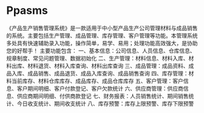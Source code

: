 # Ppasms
 《产品生产销售管理系统》是一款适用于中小型产品生产公司管理材料与成品销售的系统。主要包括生产管理、成品管理、库存管理、客户管理等功能。本管理系统多处具有快速辅助录入功能，操作简单，易学、易用；处理功能高效强大，是协助您的好帮手！ 主要功能包含： 一、基本信息：公司信息、人员信息、仓库信息、规章制度、常见问题管理、数据初始化 二、生产管理：材料信息、材料入库、材料出库、材料退货、材料入库查询、材料出库查询 三、成品管理：成品资料、成品入库、成品销售、成品退货、成品入库查询、成品销售查询 四、库存管理：材料当前库存、材料仓库库存、成品库存、成品仓库库存 五、客户管理：客户信息、客户期间明细、客户付款登记、客户欠款统计 六、供应商管理：供应商信息、供应商期间明细、付供商款登记 七、财务报表：人员销售统计、期间销售统计、今日收支统计、期间收支统计 八、库存预警：库存上限预警、库存下限预警
